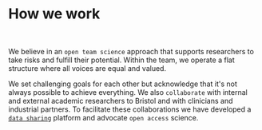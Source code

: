 # How we work

&nbsp;

We believe in an `open team science` approach that supports researchers to take risks and fulfill their potential. 
Within the team, we operate a flat structure where all voices are equal and valued. 

We set challenging goals for each other but acknowledge that it's not always possible to achieve everything. 
We also `collaborate` with internal and external academic researchers to Bristol and with clinicians and industrial partners. 
To facilitate these collaborations we have developed a [`data sharing`](https://mellor-lab.github.io/bristol-neuroscience-data-guide/intro.html) platform and advocate `open access` science.

&nbsp;

&nbsp;




